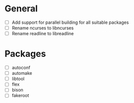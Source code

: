 # General
- [ ] Add support for parallel building for all suitable packages
- [ ] Rename ncurses to libncurses
- [ ] Rename readline to libreadline

# Packages
- [ ] autoconf
- [ ] automake
- [ ] libtool
- [ ] flex
- [ ] bison
- [ ] fakeroot
